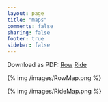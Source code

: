 ```yaml
---
layout: page
title: "maps"
comments: false
sharing: false
footer: true
sidebar: false
---
```


Download as PDF: [Row](/images/RowMap.pdf) [Ride](/images/RideMap.pdf)

{% img /images/RowMap.png %}

{% img /images/RideMap.png %}
